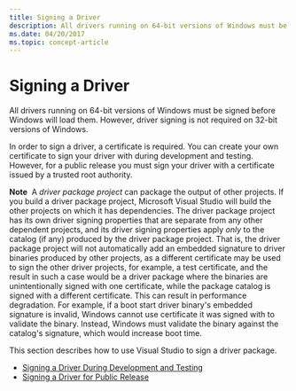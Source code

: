 ```yaml
---
title: Signing a Driver
description: All drivers running on 64-bit versions of Windows must be signed before Windows will load them. However, driver signing is not required on 32-bit versions of Windows.Visual Studio to sign a driver package.
ms.date: 04/20/2017
ms.topic: concept-article
---
```


# Signing a Driver

All drivers running on 64-bit versions of Windows must be signed before Windows will load them. However, driver signing is not required on 32-bit versions of Windows.

In order to sign a driver, a certificate is required. You can create your own certificate to sign your driver with during development and testing. However, for a public release you must sign your driver with a certificate issued by a trusted root authority.

**Note**  A *driver package project* can package the output of other projects. If you build a driver package project, Microsoft Visual Studio will build the other projects on which it has dependencies. The driver package project has its own driver signing properties that are separate from any other dependent projects, and its driver signing properties apply *only* to the catalog (if any) produced by the driver package project. That is, the driver package project will not automatically add an embedded signature to driver binaries produced by other projects, as a different certificate may be used to sign the other driver projects, for example, a test certificate, and the result in such a case would be a driver package where the binaries are unintentionally signed with one certificate, while the package catalog is signed with a different certificate. This can result in performance degradation. For example, if a boot start driver binary's embedded signature is invalid, Windows cannot use certificate it was signed with to validate the binary. Instead, Windows must validate the binary against the catalog's signature, which would increase boot time.

 

This section describes how to use Visual Studio to sign a driver package.

-   [Signing a Driver During Development and Testing](signing-a-driver-during-development-and-testing.md)
-   [Signing a Driver for Public Release](signing-a-driver-for-public-release.md)

 

 





